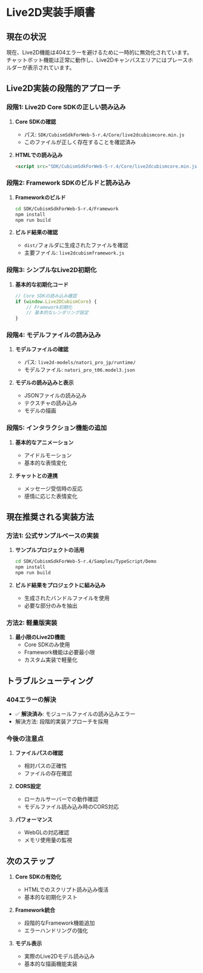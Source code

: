 # Live2D実装手順書

## 現在の状況

現在、Live2D機能は404エラーを避けるために一時的に無効化されています。
チャットボット機能は正常に動作し、Live2Dキャンバスエリアにはプレースホルダーが表示されています。

## Live2D実装の段階的アプローチ

### 段階1: Live2D Core SDKの正しい読み込み

1. **Core SDKの確認**
   - パス: `SDK/CubismSdkForWeb-5-r.4/Core/live2dcubismcore.min.js`
   - このファイルが正しく存在することを確認済み

2. **HTMLでの読み込み**
   ```html
   <script src="SDK/CubismSdkForWeb-5-r.4/Core/live2dcubismcore.min.js"></script>
   ```

### 段階2: Framework SDKのビルドと読み込み

1. **Frameworkのビルド**
   ```bash
   cd SDK/CubismSdkForWeb-5-r.4/Framework
   npm install
   npm run build
   ```

2. **ビルド結果の確認**
   - `dist/`フォルダに生成されたファイルを確認
   - 主要ファイル: `live2dcubismframework.js`

### 段階3: シンプルなLive2D初期化

1. **基本的な初期化コード**
   ```javascript
   // Core SDKの読み込み確認
   if (window.Live2DCubismCore) {
       // Framework初期化
       // 基本的なレンダリング設定
   }
   ```

### 段階4: モデルファイルの読み込み

1. **モデルファイルの確認**
   - パス: `live2d-models/natori_pro_jp/runtime/`
   - モデルファイル: `natori_pro_t06.model3.json`

2. **モデルの読み込みと表示**
   - JSONファイルの読み込み
   - テクスチャの読み込み
   - モデルの描画

### 段階5: インタラクション機能の追加

1. **基本的なアニメーション**
   - アイドルモーション
   - 基本的な表情変化

2. **チャットとの連携**
   - メッセージ受信時の反応
   - 感情に応じた表情変化

## 現在推奨される実装方法

### 方法1: 公式サンプルベースの実装

1. **サンプルプロジェクトの活用**
   ```bash
   cd SDK/CubismSdkForWeb-5-r.4/Samples/TypeScript/Demo
   npm install
   npm run build
   ```

2. **ビルド結果をプロジェクトに組み込み**
   - 生成されたバンドルファイルを使用
   - 必要な部分のみを抽出

### 方法2: 軽量版実装

1. **最小限のLive2D機能**
   - Core SDKのみ使用
   - Framework機能は必要最小限
   - カスタム実装で軽量化

## トラブルシューティング

### 404エラーの解決

- ✅ **解決済み**: モジュールファイルの読み込みエラー
- 解決方法: 段階的実装アプローチを採用

### 今後の注意点

1. **ファイルパスの確認**
   - 相対パスの正確性
   - ファイルの存在確認

2. **CORS設定**
   - ローカルサーバーでの動作確認
   - モデルファイル読み込み時のCORS対応

3. **パフォーマンス**
   - WebGLの対応確認
   - メモリ使用量の監視

## 次のステップ

1. **Core SDKの有効化**
   - HTMLでのスクリプト読み込み復活
   - 基本的な初期化テスト

2. **Framework統合**
   - 段階的なFramework機能追加
   - エラーハンドリングの強化

3. **モデル表示**
   - 実際のLive2Dモデル読み込み
   - 基本的な描画機能実装
